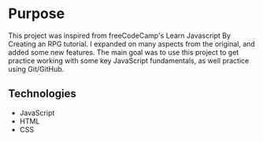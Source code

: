 # Purpose

This project was inspired from freeCodeCamp's Learn Javascript By Creating an RPG tutorial. I expanded on many aspects from the original, and added some new features. The main goal was to use this project to get practice working with some key JavaScript fundamentals, as well practice using Git/GitHub. 


## Technologies
<ul>
  <li>JavaScript</li>
  <li>HTML</li>
  <li>CSS</li>
</ul>

